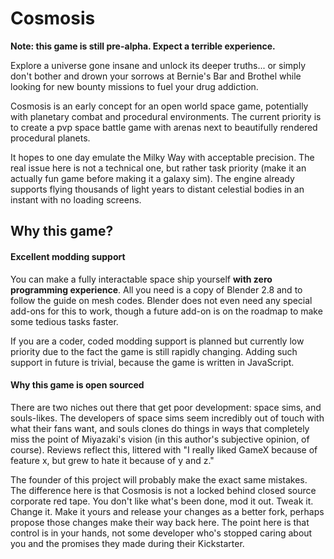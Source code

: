 # Cosmosis

**Note: this game is still pre-alpha. Expect a terrible experience.**

Explore a universe gone insane and unlock its deeper truths... or simply don't
bother and drown your sorrows at Bernie's Bar and Brothel while looking for new
bounty missions to fuel your drug addiction.

<!-- We aim to be the following; uncomment when achieved :) --
Cosmosis is an open world space game with RPG elements. It aims to have
hyper-realistic space ship mechanics (if a game with FTL and Lovecraftian Great
Ones can fall into such a category), and souls-like combat on planets. It also
has an FPS shooter class for those who do refuse to praise the sun
\[blasphemes].
-->
Cosmosis is an early concept for an open world space game, potentially with
planetary combat and procedural environments. The current priority is to create
a pvp space battle game with arenas next to beautifully rendered procedural
planets.

It hopes to one day emulate the Milky Way with acceptable precision. The real
issue here is not a technical one, but rather task priority (make it an
actually fun game before making it a galaxy sim). The engine already supports
flying thousands of light years to distant celestial bodies in an instant with
no loading screens.

## Why this game?

#### Excellent modding support
You can make a fully interactable space ship yourself **with zero programming
experience**. All you need is a copy of Blender 2.8 and to follow the guide on
mesh codes. Blender does not even need any special add-ons for this to work,
though a future add-on is on the roadmap to make some tedious tasks faster.

If you are a coder, coded modding support is planned but currently low priority
due to the fact the game is still rapidly changing. Adding such support in
future is trivial, because the game is written in JavaScript.

#### Why this game is open sourced
There are two niches out there that get poor development: space sims, and
souls-likes. The developers of space sims seem incredibly out of touch with
what their fans want, and souls clones do things in ways that completely miss
the point of Miyazaki's vision (in this author's subjective opinion, of
course). Reviews reflect this, littered with "I really liked GameX because of
feature x, but grew to hate it because of y and z."

The founder of this project will probably make the exact same mistakes. The
difference here is that Cosmosis is not a locked behind closed source corporate
red tape. You don't like what's been done, mod it out. Tweak it. Change it.
Make it yours and release your changes as a better fork, perhaps propose those
changes make their way back here. The point here is that control is in your
hands, not some developer who's stopped caring about you and the promises they
made during their Kickstarter.
